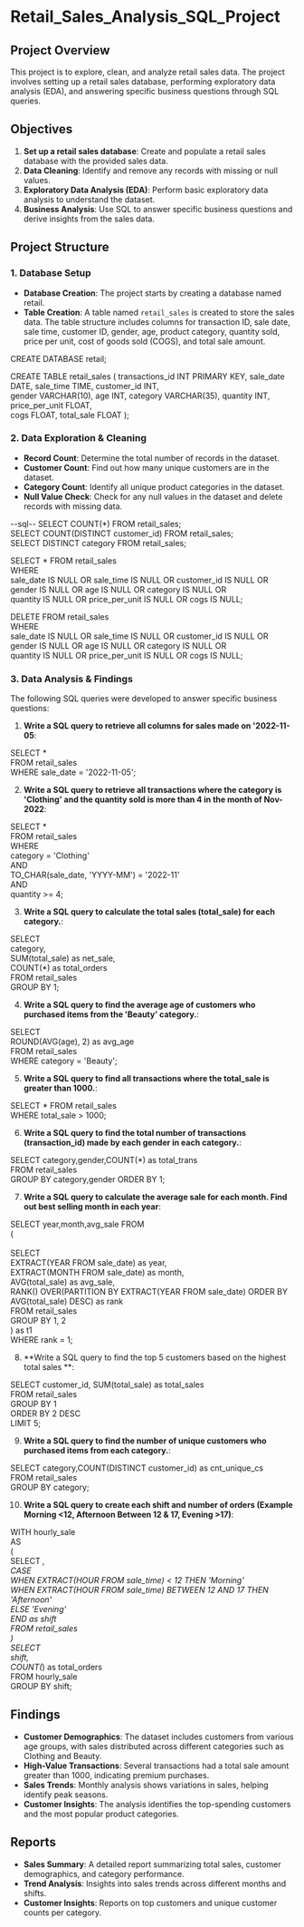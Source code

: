 # Retail_Sales_Analysis_SQL_Project

## Project Overview

This project is  to explore, clean, and analyze retail sales data. The project involves setting up a retail sales database, performing exploratory data analysis (EDA), and answering specific business questions through SQL queries.

## Objectives

1. **Set up a retail sales database**: Create and populate a retail sales database with the provided sales data.
2. **Data Cleaning**: Identify and remove any records with missing or null values.
3. **Exploratory Data Analysis (EDA)**: Perform basic exploratory data analysis to understand the dataset.
4. **Business Analysis**: Use SQL to answer specific business questions and derive insights from the sales data.

## Project Structure

### 1. Database Setup

- **Database Creation**: The project starts by creating a database named retail.
- **Table Creation**: A table named `retail_sales` is created to store the sales data. The table structure includes columns for transaction ID, sale date, sale time, customer ID, gender, age, product category, quantity sold, price per unit, cost of goods sold (COGS), and total sale amount.

CREATE DATABASE retail;

CREATE TABLE retail_sales
(
    transactions_id INT PRIMARY KEY,
    sale_date DATE,	
    sale_time TIME,
    customer_id INT,	
    gender VARCHAR(10),
    age INT,
    category VARCHAR(35),
    quantity INT,
    price_per_unit FLOAT,	
    cogs FLOAT,
    total_sale FLOAT
);

### 2. Data Exploration & Cleaning

- **Record Count**: Determine the total number of records in the dataset.
- **Customer Count**: Find out how many unique customers are in the dataset.
- **Category Count**: Identify all unique product categories in the dataset.
- **Null Value Check**: Check for any null values in the dataset and delete records with missing data.

--sql--
SELECT COUNT(*) FROM retail_sales;<br/>
SELECT COUNT(DISTINCT customer_id) FROM retail_sales;<br/>
SELECT DISTINCT category FROM retail_sales;<br/>

SELECT * FROM retail_sales<br/>
WHERE <br/>
    sale_date IS NULL OR sale_time IS NULL OR customer_id IS NULL OR <br/>
    gender IS NULL OR age IS NULL OR category IS NULL OR <br/>
    quantity IS NULL OR price_per_unit IS NULL OR cogs IS NULL;<br/>

DELETE FROM retail_sales<br/>
WHERE <br/>
    sale_date IS NULL OR sale_time IS NULL OR customer_id IS NULL OR <br/>
    gender IS NULL OR age IS NULL OR category IS NULL OR <br/>
    quantity IS NULL OR price_per_unit IS NULL OR cogs IS NULL;<br/>

### 3. Data Analysis & Findings

The following SQL queries were developed to answer specific business questions:<br/>

1. **Write a SQL query to retrieve all columns for sales made on '2022-11-05**: 

SELECT *<br/>
FROM retail_sales<br/>
WHERE sale_date = '2022-11-05';<br/>


2. **Write a SQL query to retrieve all transactions where the category is 'Clothing' and the quantity sold is more than 4 in the month of Nov-2022**:

SELECT *<br/>
FROM retail_sales<br/>
WHERE <br/>
    category = 'Clothing'<br/>
    AND <br/>
    TO_CHAR(sale_date, 'YYYY-MM') = '2022-11'<br/>
    AND<br/>
    quantity >= 4;<br/>


3. **Write a SQL query to calculate the total sales (total_sale) for each category.**:

SELECT <br/>
    category,<br/>
    SUM(total_sale) as net_sale,<br/>
    COUNT(*) as total_orders<br/>
FROM retail_sales<br/>
GROUP BY 1;<br/>


4. **Write a SQL query to find the average age of customers who purchased items from the 'Beauty' category.**:
   
SELECT<br/>
    ROUND(AVG(age), 2) as avg_age<br/>
FROM retail_sales<br/>
WHERE category = 'Beauty';<br/>


5. **Write a SQL query to find all transactions where the total_sale is greater than 1000.**:

SELECT * FROM retail_sales<br/>
WHERE total_sale > 1000;<br/>


6. **Write a SQL query to find the total number of transactions (transaction_id) made by each gender in each category.**:

SELECT  category,gender,COUNT(*) as total_trans<br/>
FROM retail_sales<br/>
GROUP  BY category,gender ORDER BY 1;<br/>

7. **Write a SQL query to calculate the average sale for each month. Find out best selling month in each year**:

SELECT year,month,avg_sale FROM <br/>
( <br/>   
SELECT <br/>
    EXTRACT(YEAR FROM sale_date) as year,<br/>
    EXTRACT(MONTH FROM sale_date) as month,<br/>
    AVG(total_sale) as avg_sale,<br/>
    RANK() OVER(PARTITION BY EXTRACT(YEAR FROM sale_date) ORDER BY AVG(total_sale) DESC) as rank<br/>
FROM retail_sales<br/>
GROUP BY 1, 2<br/>
) as t1<br/>
WHERE rank = 1;<br/>


8. **Write a SQL query to find the top 5 customers based on the highest total sales **:

SELECT customer_id, SUM(total_sale) as total_sales<br/>
FROM retail_sales<br/>
GROUP BY 1<br/>
ORDER BY 2 DESC<br/>
LIMIT 5;<br/>


9. **Write a SQL query to find the number of unique customers who purchased items from each category.**:

SELECT category,COUNT(DISTINCT customer_id) as cnt_unique_cs<br/>
FROM retail_sales<br/>
GROUP BY category;<br/>


10. **Write a SQL query to create each shift and number of orders (Example Morning <12, Afternoon Between 12 & 17, Evening >17)**:

WITH hourly_sale <br/>
AS<br/>
(<br/>
SELECT *,<br/>
    CASE <br/>
        WHEN EXTRACT(HOUR FROM sale_time) < 12 THEN 'Morning'<br/>
        WHEN EXTRACT(HOUR FROM sale_time) BETWEEN 12 AND 17 THEN 'Afternoon'<br/>
        ELSE 'Evening'<br/>
    END as shift<br/>
FROM retail_sales<br/>
)<br/>
SELECT <br/>
    shift,<br/>
    COUNT(*) as total_orders  <br/>
FROM hourly_sale <br/>
GROUP BY shift; <br/>


## Findings

- **Customer Demographics**: The dataset includes customers from various age groups, with sales distributed across different categories such as Clothing and Beauty.
- **High-Value Transactions**: Several transactions had a total sale amount greater than 1000, indicating premium purchases.
- **Sales Trends**: Monthly analysis shows variations in sales, helping identify peak seasons.
- **Customer Insights**: The analysis identifies the top-spending customers and the most popular product categories.

## Reports

- **Sales Summary**: A detailed report summarizing total sales, customer demographics, and category performance.
- **Trend Analysis**: Insights into sales trends across different months and shifts.
- **Customer Insights**: Reports on top customers and unique customer counts per category.
